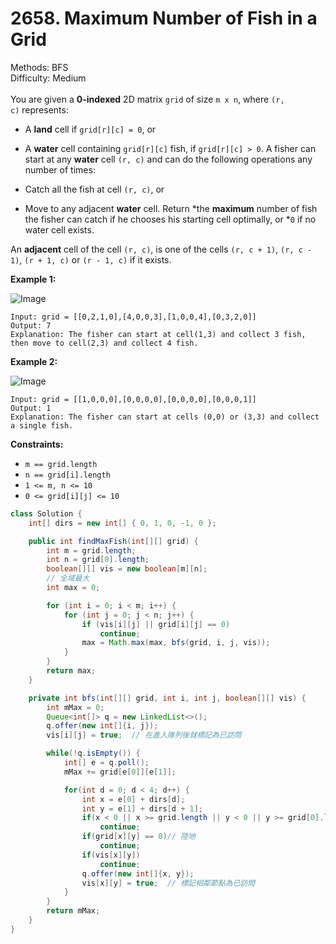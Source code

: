 # 2658. Maximum Number of Fish in a Grid  

  Methods: BFS </br> Difficulty: Medium </br> </br>You are given a **0-indexed** 2D matrix `grid` of size `m x n`, where `(r, c)` represents:

- A **land** cell if `grid[r][c] = 0`, or
- A **water** cell containing `grid[r][c]` fish, if `grid[r][c] > 0`.
A fisher can start at any **water** cell `(r, c)` and can do the following operations any number of times:

- Catch all the fish at cell `(r, c)`, or
- Move to any adjacent **water** cell.
Return *the ****maximum**** number of fish the fisher can catch if he chooses his starting cell optimally, or *`0` if no water cell exists.

An **adjacent** cell of the cell `(r, c)`, is one of the cells `(r, c + 1)`, `(r, c - 1)`, `(r + 1, c)` or `(r - 1, c)` if it exists.

**Example 1:**

![Image](https://assets.leetcode.com/uploads/2023/03/29/example.png)

```plain text
Input: grid = [[0,2,1,0],[4,0,0,3],[1,0,0,4],[0,3,2,0]]
Output: 7
Explanation: The fisher can start at cell(1,3) and collect 3 fish, then move to cell(2,3) and collect 4 fish.
```

**Example 2:**

![Image](https://assets.leetcode.com/uploads/2023/03/29/example2.png)

```plain text
Input: grid = [[1,0,0,0],[0,0,0,0],[0,0,0,0],[0,0,0,1]]
Output: 1
Explanation: The fisher can start at cells (0,0) or (3,3) and collect a single fish.
```

**Constraints:**

- `m == grid.length`
- `n == grid[i].length`
- `1 <= m, n <= 10`
- `0 <= grid[i][j] <= 10`
```java
class Solution {
    int[] dirs = new int[] { 0, 1, 0, -1, 0 };

    public int findMaxFish(int[][] grid) {
        int m = grid.length;
        int n = grid[0].length;
        boolean[][] vis = new boolean[m][n];
        // 全域最大
        int max = 0;

        for (int i = 0; i < m; i++) {
            for (int j = 0; j < n; j++) {
                if (vis[i][j] || grid[i][j] == 0)
                    continue;
                max = Math.max(max, bfs(grid, i, j, vis));
            }
        }
        return max;
    }

    private int bfs(int[][] grid, int i, int j, boolean[][] vis) {
        int mMax = 0;
        Queue<int[]> q = new LinkedList<>();
        q.offer(new int[]{i, j});
        vis[i][j] = true;  // 在進入隊列後就標記為已訪問

        while(!q.isEmpty()) {
            int[] e = q.poll();
            mMax += grid[e[0]][e[1]];

            for(int d = 0; d < 4; d++) {
                int x = e[0] + dirs[d];
                int y = e[1] + dirs[d + 1];
                if(x < 0 || x >= grid.length || y < 0 || y >= grid[0].length) // 越界
                    continue;
                if(grid[x][y] == 0)// 陸地
                    continue;
                if(vis[x][y])
                    continue;
                q.offer(new int[]{x, y});
                vis[x][y] = true;  // 標記相鄰節點為已訪問
            }
        }
        return mMax;
    }
}
```



